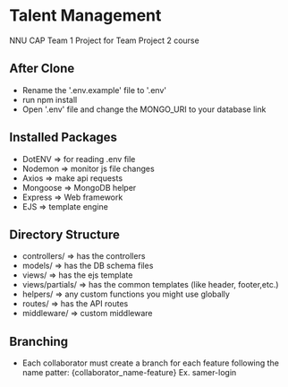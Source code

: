 # Talent Management
NNU CAP Team 1 Project for Team Project 2 course


## After Clone
- Rename the '.env.example' file to '.env'
- run npm install
- Open '.env' file and change the MONGO_URI to your database link


## Installed Packages
- DotENV => for reading .env file
- Nodemon => monitor js file changes
- Axios => make api requests
- Mongoose => MongoDB helper
- Express => Web framework
- EJS => template engine

## Directory Structure
- controllers/ => has the controllers
- models/ => has the DB schema files
- views/ => has the ejs template
- views/partials/ => has the common templates (like header, footer,etc.)
- helpers/ => any custom functions you might use globally
- routes/ => has the API routes
- middleware/ => custom middleware

## Branching
- Each collaborator must create a branch for each feature following the name patter: {collaborator_name-feature}
Ex. samer-login
